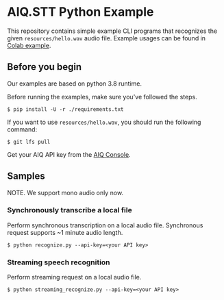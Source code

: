 # AIQ.STT Python Example

This repository contains simple example CLI programs that recognizes the given
`resources/hello.wav` audio file. Example usages can be found in [Colab example](https://colab.research.google.com/drive/1xT8vJnEcROI7a_4xA8E8sZtsK2_4lh9u#scrollTo=6pTb9KvAgV5E).

## Before you begin

Our examples are based on python 3.8 runtime.

Before running the examples, make sure you've followed the steps.

```shell
$ pip install -U -r ./requirements.txt
```

If you want to use `resources/hello.wav`, you should run the following command:

```
$ git lfs pull
```

Get your AIQ API key from the
[AIQ Console](https://aiq.skelterlabs.com/console).

## Samples

NOTE. We support mono audio only now.

### Synchronously transcribe a local file

Perform synchronous transcription on a local audio file.
Synchronous request supports ~1 minute audio length.

```shell
$ python recognize.py --api-key=<your API key>
```

### Streaming speech recognition

Perform streaming request on a local audio file.

```shell
$ python streaming_recognize.py --api-key=<your API key>
```
